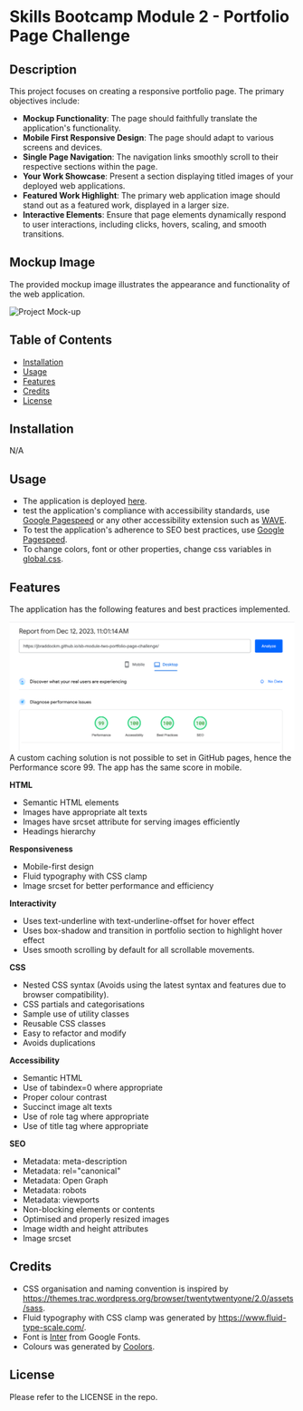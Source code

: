 # Skills Bootcamp Module 2 - Portfolio Page Challenge

## Description

This project focuses on creating a responsive portfolio page. The primary objectives include:

* **Mockup Functionality**: The page should faithfully translate the application's functionality.
* **Mobile First Responsive Design**: The page should adapt to various screens and devices.
* **Single Page Navigation**: The navigation links smoothly scroll to their respective sections within the page.
* **Your Work Showcase**: Present a section displaying titled images of your deployed web applications.
* **Featured Work Highlight**: The primary web application image should stand out as a featured work, displayed in a larger size.
* **Interactive Elements**: Ensure that page elements dynamically respond to user interactions, including clicks, hovers, scaling, and smooth transitions.
## Mockup Image

The provided mockup image illustrates the appearance and functionality of the web application.

![Project Mock-up ](01-css-challenge-demo.gif)

## Table of Contents
* [Installation](#installation)
* [Usage](#usage)
* [Features](#features)
* [Credits](#credits)
* [License](#license)
## Installation
N/A
## Usage
* The application is deployed [here](https://jbraddockm.github.io/sb-module-two-portfolio-page-challenge/).
* test the application's compliance with accessibility standards, use [Google Pagespeed](https://pagespeed.web.dev/) or any other accessibility extension such as [WAVE](https://wave.webaim.org/).
* To test the application's adherence to SEO best practices, use [Google Pagespeed](https://pagespeed.web.dev/).
* To change colors, font or other properties, change css variables in [global.css](assets/css/01-settings/global.css).

## Features
The application has the following features and best practices implemented.

![Google Pagespeed Score](google-pagespeed-insights-result.png)
A custom caching solution is not possible to set in GitHub pages, hence the Performance score 99.
The app has the same score in mobile.

**HTML**
* Semantic HTML elements
* Images have appropriate alt texts
* Images have srcset attribute for serving images efficiently
* Headings hierarchy

**Responsiveness**
* Mobile-first design
* Fluid typography with CSS clamp
* Image srcset for better performance and efficiency

**Interactivity**
* Uses text-underline with text-underline-offset for hover effect
* Uses box-shadow and transition in portfolio section to highlight hover effect
* Uses smooth scrolling by default for all scrollable movements.

**CSS**
* Nested CSS syntax (Avoids using the latest syntax and features due to browser compatibility).
* CSS partials and categorisations
* Sample use of utility classes
* Reusable CSS classes
* Easy to refactor and modify
* Avoids duplications

**Accessibility**
* Semantic HTML
* Use of tabindex=0 where appropriate
* Proper colour contrast
* Succinct image alt texts
* Use of role tag where appropriate
* Use of title tag where appropriate

**SEO**
* Metadata: meta-description
* Metadata: rel="canonical"
* Metadata: Open Graph
* Metadata: robots
* Metadata: viewports
* Non-blocking elements or contents
* Optimised and properly resized images
* Image width and height attributes
* Image srcset

## Credits
* CSS organisation and naming convention is inspired by https://themes.trac.wordpress.org/browser/twentytwentyone/2.0/assets/sass.
* Fluid typography with CSS clamp was generated by https://www.fluid-type-scale.com/.
* Font is [Inter](https://fonts.google.com/specimen/Inter) from Google Fonts.
* Colours was generated by [Coolors](https://coolors.co/fffcf2-ccc5b9-403d39-252422-eb5e28).
## License
Please refer to the LICENSE in the repo.



